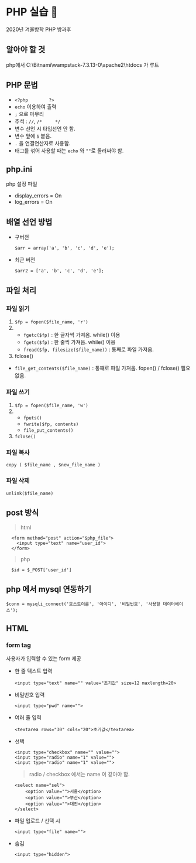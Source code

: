 # PHP 실습 :file_folder:
2020년 겨울방학 PHP 방과후


## 알아야 할 것
php에서 C:\Bitnami\wampstack-7.3.13-0\apache2\htdocs 가 루트


## PHP 문법
* ```<?php        ?>```
* ```echo``` 이용하여 출력
* ```;``` 으로 마무리
* 주석 : ```//```, ```/*     */```
* 변수 선언 시 타입선언 안 함.
* 변수 앞에 ```$``` 붙음.
* ```.``` 을 연결연산자로 사용함.
* 태그를 섞어 사용할 때는 ```echo``` 와 ```""```로 둘러싸야 함.


## php.ini
php 설정 파일
* display_errors = On
* log_errors = On


## 배열 선언 방법
* 구버전
  ```
  $arr = array('a', 'b', 'c', 'd', 'e');
  ```
* 최근 버전
  ```
  $arr2 = ['a', 'b', 'c', 'd', 'e'];
  ```


## 파일 처리
### 파일 읽기
1. ```$fp = fopen($file_name, 'r')```
2.  * ```fgetc($fp)``` : 한 글자씩 가져옴. while() 이용
    * ```fgets($fp)``` : 한 줄씩 가져옴. while() 이용
    * ```fread($fp, filesize($file_name))``` : 통째로 파일 가져옴.
3. fclose()
* ```file_get_contents($file_name)``` : 통째로 파일 가져옴. fopen() / fclose() 필요 없음.


### 파일 쓰기
1. ```$fp = fopen($file_name, 'w')```
2.  * ```fputs()```
    * ```fwrite($fp, contents)```
    * ```file_put_contents()```
3. ```fclose()```


### 파일 복사
```copy ( $file_name , $new_file_name )```

### 파일 삭제
```unlink($file_name)```


## post 방식
> html
```
  <form method="post" action="$php_file">
    <input type="text" name="user_id">
  </form>
```
> php
```
  $id = $_POST['user_id']
```
  

## php 에서 mysql 연동하기
```$conn = mysqli_connect('호스트이름', '아이디', '비밀번호', '사용할 데이터베이스');```


## HTML
### form tag
사용자가 입력할 수 있는 form 제공
* 한 줄 텍스트 입력
  ```
  <input type="text" name="" value="초기값" size=12 maxlength=20>
  ```
* 비밀번호 입력
  ```
  <input type="pwd" name="">
  ```
* 여러 줄 입력
  ```
  <textarea rows="30" cols="20">초기값</textarea>
  ```
* 선택
  ```
  <input type="checkbox" name="" value="">
  <input type="radio" name="1" value="">
  <input type="radio" name="1" value="">
  ```
  > radio / checkbox 에서는 name 이 같아야 함.
  ```
  <select name="sel">
      <option value="">서울</option>
      <option value="">부산</option>
      <option value="">대전</option>
  </select>
  ```
* 파일 업로드 / 선택 시
  ```
  <input type="file" name="">
  ```
* 숨김
  ```
  <input type="hidden">
  ```
